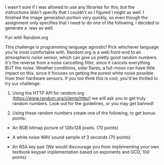 I wasn't sure if I was allowed to use any libraries for this, but the instructions didn't specify that I couldn't so I figured I might as well.
I finished the image generation portion very quickly, so even though the assignment only specifies that I need to do one of the following,
i decided to generate a .wav as well.

Fun with Random.org

This challenge is programming language agnostic! Pick whichever language you're most comfortable with. Random.org is a web front-end to an atmospheric noise sensor, which can give us pretty good random numbers. It's the reverse from a noise cancelling filter, since it cancels everything BUT the noise. Weather conditions, solar flares, a full-moon can have little impact on this, since it focuses on getting the purest white noise possible from their hardware sensors. If you too think this is cool, you'd be thrilled to try our challenge:

1. Using the HTTP API for random.org (https://www.random.org/clients/http/) we will ask you to get truly random numbers. Look out for the guidelines, or you may get banned!

2. Using these random numbers create one of the following, to get bonus points:

- An RGB bitmap picture of 128x128 pixels. (70 points)

- A white noise WAV sound sample of 3 seconds (70 points)

- An RSA key pair (We would discourage you from implementing your own textbook keypair implementation based on exponents and GCD, 100 points)